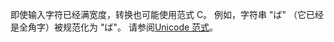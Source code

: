 即使输入字符已经满宽度，转换也可能使用范式 C。 例如，字符串 "ば" （它已经是全角字）被规范化为 "ば"。 请参阅[Unicode 范式](https://unicode.org/reports/tr15)。
